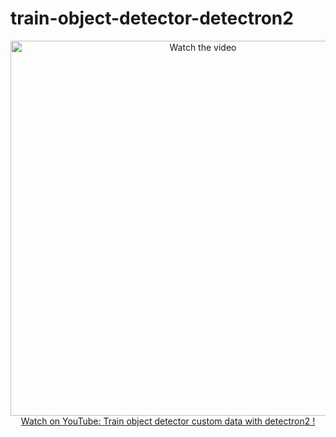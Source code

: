 # train-object-detector-detectron2

<p align="center">
<a href="https://www.youtube.com/watch?v=HjmQFCLtBG0">
    <img width="600" src="https://utils-computervisiondeveloper.s3.amazonaws.com/thumbnails/with_play_button/object_detector_detectron2.jpg" alt="Watch the video">
    </br>Watch on YouTube: Train object detector custom data with detectron2 !
</a>
</p>
